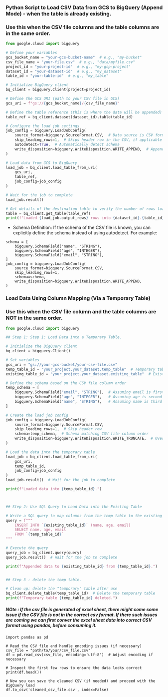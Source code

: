### Python Script to Load CSV Data from GCS to BigQuery (Append Mode) - when the table is already existing.
### Use this when the CSV file columns and the table columns are in the same order. 
```python
from google.cloud import bigquery

# Define your variables
gcs_bucket_name = "your-gcs-bucket-name"  # e.g., "my-bucket"
csv_file_name = "your-file.csv"  # e.g., "data/myfile.csv"
project_id = "your-project-id"  # e.g., "my-gcp-project"
dataset_id = "your-dataset-id"  # e.g., "my_dataset"
table_id = "your-table-id"  # e.g., "my_table"

# Initialize BigQuery client
bq_client = bigquery.Client(project=project_id)

# Define the GCS URI (path to your CSV file in GCS)
gcs_uri = f"gs://{gcs_bucket_name}/{csv_file_name}"

# Define the table reference (this is where the data will be appended)
table_ref = bq_client.dataset(dataset_id).table(table_id)

# Configure the load job settings
job_config = bigquery.LoadJobConfig(
    source_format=bigquery.SourceFormat.CSV,  # Data source is CSV format
    skip_leading_rows=1,  # Skips header row in the CSV, if applicable
    autodetect=True,  # Automatically detect schema
    write_disposition=bigquery.WriteDisposition.WRITE_APPEND,  # Append data to existing table
)

# Load data from GCS to BigQuery
load_job = bq_client.load_table_from_uri(
    gcs_uri,
    table_ref,
    job_config=job_config
)

# Wait for the job to complete
load_job.result()

# Get details of the destination table to verify the number of rows loaded
table = bq_client.get_table(table_ref)
print(f"Loaded {load_job.output_rows} rows into {dataset_id}.{table_id}.")
```

- Schema Definition: If the schema of the CSV file is known, you can explicitly define the schema instead of using autodetect. For example:
```
schema = [
    bigquery.SchemaField("name", "STRING"),
    bigquery.SchemaField("age", "INTEGER"),
    bigquery.SchemaField("email", "STRING"),
]
job_config = bigquery.LoadJobConfig(
    source_format=bigquery.SourceFormat.CSV,
    skip_leading_rows=1,
    schema=schema,
    write_disposition=bigquery.WriteDisposition.WRITE_APPEND,
)
```

### Load Data Using Column Mapping (Via a Temporary Table)
### Use this when the CSV file column and the table columns are NOT in the same order. 

```python
from google.cloud import bigquery

## Step 1: Step 1: Load Data into a Temporary Table. 

# Initialize the BigQuery client
bq_client = bigquery.Client()

# Set variables
gcs_uri = "gs://your-gcs-bucket/your-csv-file.csv"
temp_table_id = "your_project.your_dataset.temp_table"  # Temporary table to hold CSV data
existing_table_id = "your_project.your_dataset.existing_table"  # Existing BQ table

# Define the schema based on the CSV file column order
temp_schema = [
    bigquery.SchemaField("email", "STRING"),  # Assuming email is first in the CSV
    bigquery.SchemaField("age", "INTEGER"),   # Assuming age is second in the CSV
    bigquery.SchemaField("name", "STRING"),   # Assuming name is third in the CSV
]

# Create the load job config
job_config = bigquery.LoadJobConfig(
    source_format=bigquery.SourceFormat.CSV,
    skip_leading_rows=1,  # Skip header row
    schema=temp_schema,  # Schema matching CSV file column order
    write_disposition=bigquery.WriteDisposition.WRITE_TRUNCATE,  # Overwrite the temp table
)

# Load the data into the temporary table
load_job = bq_client.load_table_from_uri(
    gcs_uri,
    temp_table_id,
    job_config=job_config
)
load_job.result()  # Wait for the job to complete

print(f"Loaded data into {temp_table_id}.")



## Step 2: Use SQL Query to Load Data into the Existing Table

# Write a SQL query to map columns from the temp table to the existing table
query = f"""
    INSERT INTO `{existing_table_id}` (name, age, email)
    SELECT name, age, email
    FROM `{temp_table_id}`
"""

# Execute the query
query_job = bq_client.query(query)
query_job.result()  # Wait for the job to complete

print(f"Appended data to {existing_table_id} from {temp_table_id}.")


## Step 3 : delete the temp table. 

# Clean up: delete the "temporary" table after use
bq_client.delete_table(temp_table_id)  # Delete the temporary table
print(f"Temporary table {temp_table_id} deleted.")
```

##### NOte : If the csv file is generated of excel sheet, there might come some issue if the CSV file is not in the correct csv format. If there such issues are coming we can first conver the excel sheet data into correct CSV format using pandas, before consuming it. 
```
import pandas as pd

# Read the CSV file and handle encoding issues (if necessary)
csv_file = "path/to/your/csv_file.csv"
df = pd.read_csv(csv_file, encoding='utf-8')  # Adjust encoding if necessary

# Inspect the first few rows to ensure the data looks correct
print(df.head())

# Now you can save the cleaned CSV (if needed) and proceed with the BigQuery load
df.to_csv('cleaned_csv_file.csv', index=False)
```
